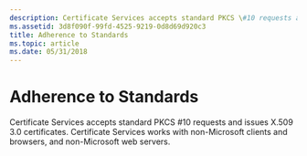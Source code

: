 ```yaml
---
description: Certificate Services accepts standard PKCS \#10 requests and issues X.509 3.0 certificates. Certificate Services works with non-Microsoft clients and browsers, and non-Microsoft web servers.
ms.assetid: 3d8f090f-99fd-4525-9219-0d8d69d920c3
title: Adherence to Standards
ms.topic: article
ms.date: 05/31/2018
---
```


# Adherence to Standards

Certificate Services accepts standard PKCS \#10 requests and issues X.509 3.0 certificates. Certificate Services works with non-Microsoft clients and browsers, and non-Microsoft web servers.

 

 



